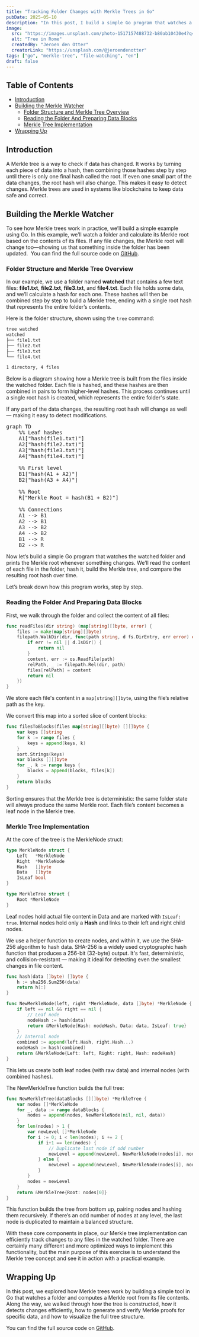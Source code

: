 ```yaml
---
title: "Tracking Folder Changes with Merkle Trees in Go"
pubDate: 2025-05-10
description: "In this post, I build a simple Go program that watches a folder and uses a Merkle tree to detect changes in the files."
image:
  src: "https://images.unsplash.com/photo-1517157488732-b80ab10430e4?q=80&w=1740&auto=format&fit=crop&ixlib=rb-4.1.0&ixid=M3wxMjA3fDB8MHxwaG90by1wYWdlfHx8fGVufDB8fHx8fA%3D%3D"
  alt: "Tree in Rome"
  createdBy: "Jeroen den Otter"
  creatorLink: "https://unsplash.com/@jeroendenotter"
tags: ["go", "merkle-tree", "file-watching", "en"]
draft: false
---
```


## Table of Contents

- [Introduction](#introduction)
- [Building the Merkle Watcher](#building-the-merkle-watcher)
  - [Folder Structure and Merkle Tree Overview](#folder-structure-and-merkle-tree-overview)
  - [Reading the Folder And Preparing Data Blocks](#reading-the-folder-and-preparing-data-blocks)
  - [Merkle Tree Implementation](#merkle-tree-implementation)
- [Wrapping Up](#wrapping-up)

## Introduction

A Merkle tree is a way to check if data has changed. It works by turning each piece of data into a hash, then combining those hashes step by step until there is only one final hash called the root. If even one small part of the data changes, the root hash will also change. This makes it easy to detect changes. Merkle trees are used in systems like blockchains to keep data safe and correct.

## Building the Merkle Watcher

To see how Merkle trees work in practice, we’ll build a simple example using Go. In this example, we’ll watch a folder and calculate its Merkle root based on the contents of its files. If any file changes, the Merkle root will change too—showing us that something inside the folder has been updated. 
You can find the full source code on [GitHub](https://github.com/yplog/tracing-folder-changes-with-merkle-tree).

### Folder Structure and Merkle Tree Overview

In our example, we use a folder named **watched** that contains a few text files: **file1.txt**, **file2.txt**, **file3.txt**, and **file4.txt**. Each file holds some data, and we’ll calculate a hash for each one. These hashes will then be combined step by step to build a Merkle tree, ending with a single root hash that represents the entire folder’s contents.

Here is the folder structure, shown using the `tree` command:

```bash
tree watched
watched
├── file1.txt
├── file2.txt
├── file3.txt
└── file4.txt

1 directory, 4 files
```

Below is a diagram showing how a Merkle tree is built from the files inside the watched folder. Each file is hashed, and these hashes are then combined in pairs to form higher-level hashes. This process continues until a single root hash is created, which represents the entire folder's state.

If any part of the data changes, the resulting root hash will change as well — making it easy to detect modifications.

<pre class="mermaid">
graph TD
    %% Leaf hashes
    A1["hash(file1.txt)"]
    A2["hash(file2.txt)"]
    A3["hash(file3.txt)"]
    A4["hash(file4.txt)"]

    %% First level
    B1["hash(A1 + A2)"]
    B2["hash(A3 + A4)"]

    %% Root
    R["Merkle Root = hash(B1 + B2)"]

    %% Connections
    A1 --> B1
    A2 --> B1
    A3 --> B2
    A4 --> B2
    B1 --> R
    B2 --> R
</pre>

Now let’s build a simple Go program that watches the watched folder and prints the Merkle root whenever something changes. We’ll read the content of each file in the folder, hash it, build the Merkle tree, and compare the resulting root hash over time.

Let’s break down how this program works, step by step.

### Reading the Folder And Preparing Data Blocks

First, we walk through the folder and collect the content of all files:

```go
func readFiles(dir string) (map[string][]byte, error) {
    files := make(map[string][]byte)
    filepath.WalkDir(dir, func(path string, d fs.DirEntry, err error) error {
        if err != nil || d.IsDir() {
            return nil
        }
        content, err := os.ReadFile(path)
        relPath, _ := filepath.Rel(dir, path)
        files[relPath] = content
        return nil
    })
}
```

We store each file's content in a `map[string][]byte`, using the file’s relative path as the key.

We convert this map into a sorted slice of content blocks:

```go
func filesToBlocks(files map[string][]byte) [][]byte {
    var keys []string
    for k := range files {
        keys = append(keys, k)
    }
    sort.Strings(keys)
    var blocks [][]byte
    for _, k := range keys {
        blocks = append(blocks, files[k])
    }
    return blocks
}
```

Sorting ensures that the Merkle tree is deterministic: the same folder state will always produce the same Merkle root.
Each file’s content becomes a leaf node in the Merkle tree.

### Merkle Tree Implementation

At the core of the tree is the MerkleNode struct:

```go
type MerkleNode struct {
    Left   *MerkleNode
    Right  *MerkleNode
    Hash   []byte
    Data   []byte
    IsLeaf bool
}

type MerkleTree struct {
	Root *MerkleNode
}
```

Leaf nodes hold actual file content in Data and are marked with `IsLeaf: true`.
Internal nodes hold only a **Hash** and links to their left and right child nodes.

We use a helper function to create nodes, and within it, we use the SHA-256 algorithm to hash data. SHA-256 is a widely used cryptographic hash function that produces a 256-bit (32-byte) output. It's fast, deterministic, and collision-resistant — making it ideal for detecting even the smallest changes in file content.

```go
func hash(data []byte) []byte {
    h := sha256.Sum256(data)
    return h[:]
}

func NewMerkleNode(left, right *MerkleNode, data []byte) *MerkleNode {
    if left == nil && right == nil {
        // Leaf node
        nodeHash := hash(data)
        return &MerkleNode{Hash: nodeHash, Data: data, IsLeaf: true}
    }
    // Internal node
    combined := append(left.Hash, right.Hash...)
    nodeHash := hash(combined)
    return &MerkleNode{Left: left, Right: right, Hash: nodeHash}
}
```

This lets us create both leaf nodes (with raw data) and internal nodes (with combined hashes).

The NewMerkleTree function builds the full tree:

```go
func NewMerkleTree(dataBlocks [][]byte) *MerkleTree {
    var nodes []*MerkleNode
    for _, data := range dataBlocks {
        nodes = append(nodes, NewMerkleNode(nil, nil, data))
    }
    for len(nodes) > 1 {
        var newLevel []*MerkleNode
        for i := 0; i < len(nodes); i += 2 {
            if i+1 == len(nodes) {
                // Duplicate last node if odd number
                newLevel = append(newLevel, NewMerkleNode(nodes[i], nodes[i], nil))
            } else {
                newLevel = append(newLevel, NewMerkleNode(nodes[i], nodes[i+1], nil))
            }
        }
        nodes = newLevel
    }
    return &MerkleTree{Root: nodes[0]}
}
```

This function builds the tree from bottom up, pairing nodes and hashing them recursively.
If there’s an odd number of nodes at any level, the last node is duplicated to maintain a balanced structure.

With these core components in place, our Merkle tree implementation can efficiently track changes to any files in the watched folder. There are certainly many different and more optimized ways to implement this functionality, but the main purpose of this exercise is to understand the Merkle tree concept and see it in action with a practical example.

## Wrapping Up

In this post, we explored how Merkle trees work by building a simple tool in Go that watches a folder and computes a Merkle root from its file contents. Along the way, we walked through how the tree is constructed, how it detects changes efficiently, how to generate and verify Merkle proofs for specific data, and how to visualize the full tree structure.

You can find the full source code on [GitHub](https://github.com/yplog/tracing-folder-changes-with-merkle-tree).
